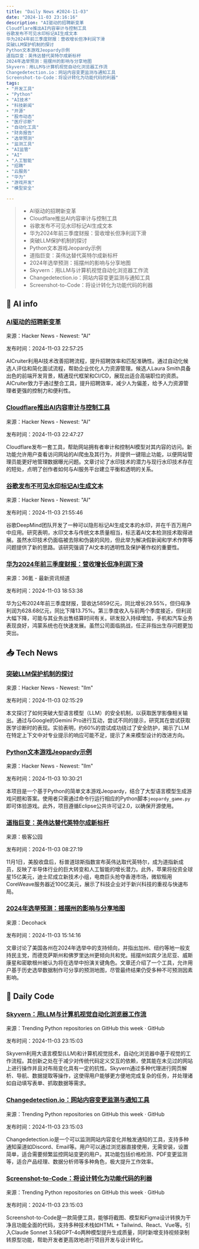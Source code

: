 ```yaml
---
title: "Daily News #2024-11-03"
date: "2024-11-03 23:16:16"
description: "AI驱动的招聘新变革
Cloudflare推出AI内容审计与控制工具
谷歌发布不可见水印标记AI生成文本
华为2024年前三季度财报：营收增长但净利润下滑
突破LLM保护机制的探讨
Python文本游戏Jeopardy示例
道指巨变：英伟达替代英特尔成新标杆
2024年选举预测：摇摆州的影响与分享地图
Skyvern：用LLM与计算机视觉自动化浏览器工作流
Changedetection.io：网站内容变更监测与通知工具
Screenshot-to-Code：将设计转化为功能代码的利器"
tags: 
- "开发工具"
- "Python"
- "AI技术"
- "科技新闻"
- "开源"
- "股市动态"
- "医疗诊断"
- "自动化工具"
- "财务报告"
- "选举预测"
- "监测工具"
- "AI监管"
- "AI"
- "人工智能"
- "招聘"
- "云服务"
- "华为"
- "游戏开发"
- "模型安全"

---
```


> - AI驱动的招聘新变革
> - Cloudflare推出AI内容审计与控制工具
> - 谷歌发布不可见水印标记AI生成文本
> - 华为2024年前三季度财报：营收增长但净利润下滑
> - 突破LLM保护机制的探讨
> - Python文本游戏Jeopardy示例
> - 道指巨变：英伟达替代英特尔成新标杆
> - 2024年选举预测：摇摆州的影响与分享地图
> - Skyvern：用LLM与计算机视觉自动化浏览器工作流
> - Changedetection.io：网站内容变更监测与通知工具
> - Screenshot-to-Code：将设计转化为功能代码的利器

## 🤖 AI info

### [AI驱动的招聘新变革](https://aicruiter.io/)

来源：Hacker News - Newest: "AI"

发布时间：2024-11-03 22:57:25

AICruiter利用AI技术改善招聘流程，提升招聘效率和匹配准确性。通过自动化候选人评估和简化面试流程，帮助企业优化人力资源管理。候选人Laura Smith具备出色的前端开发背景，精通现代框架和CI/CD，展现出适合高端职位的资质。AICruiter致力于通过整合工具，提升招聘效率，减少人为偏差，给予人力资源管理者更强的控制力和便利性。

### [Cloudflare推出AI内容审计与控制工具](https://blog.cloudflare.com/cloudflare-ai-audit-control-ai-content-crawlers/)

来源：Hacker News - Newest: "AI"

发布时间：2024-11-03 22:47:27

Cloudflare发布一套工具，帮助网站拥有者审计和控制AI模型对其内容的访问。新功能允许用户查看访问网站的AI爬虫及其行为，并提供一键阻止功能，以便网站管理员能更好地管理数据曝光问题。文章讨论了水印技术的潜力与现行水印技术存在的短处，点明了创作者如何与AI服务平台建立平衡和透明的关系。

### [谷歌发布不可见水印标记AI生成文本](https://www.nature.com/articles/d41586-024-03462-7)

来源：Hacker News - Newest: "AI"

发布时间：2024-11-03 21:55:46

谷歌DeepMind团队开发了一种可以隐形标记AI生成文本的水印，并在千百万用户中应用。研究表明，水印文本与传统文本质量相当，标志着AI文本检测技术取得进展。虽然水印技术仍面临被去除和伪装的风险，但此举为解决假新闻和学术作弊等问题提供了新的思路。该研究强调了AI文本的透明性及保护著作权的重要性。

### [华为2024年前三季度财报：营收增长但净利润下滑](https://www.36kr.com/p/3018968349779203)

来源：36氪 - 最新资讯频道

发布时间：2024-11-03 18:53:38

华为公布2024年前三季度财报，营收达5859亿元，同比增长29.55%，但归母净利润为628.68亿元，同比下降13.75%。第三季度收入与前两个季度接近，但利润大幅下降，可能与其业务出售结算时间有关。研发投入持续增加，手机和汽车业务表现良好，鸿蒙系统也在快速发展。虽然公司面临挑战，任正非指出生存问题更加突出。

## 📥 Tech News

### [突破LLM保护机制的探讨](https://medium.com/@volkot/brute-forcing-the-llm-guardrails-e02fcd9bc9a4)

来源：Hacker News - Newest: "llm"

发布时间：2024-11-03 02:15:29

本文探讨了如何突破大型语言模型（LLM）的安全机制，以获取医学影像相关输出。通过与Google的Gemini Pro进行互动，尝试不同的提示，研究其在尝试获取医学诊断时的表现。实验表明，约60%的尝试成功绕过了安全防护，揭示了LLM在特定上下文中对专业提示的响应可能不足，提示了未来模型设计的改进方向。

### [Python文本游戏Jeopardy示例](https://github.com/kmarker1101/jeopardy)

来源：Hacker News - Newest: "llm"

发布时间：2024-11-03 10:30:21

本项目是一个基于Python的简单文本游戏Jeopardy，结合了大型语言模型生成游戏问题和答案。使用者只需通过命令行运行相应的Python脚本`jeopardy_game.py`即可体验游戏。此外，项目遵循Eclipse公共许可证2.0，以确保开源使用。

### [道指巨变：英伟达替代英特尔成新标杆](http://www.geekpark.net/news/342657)

来源：极客公园

发布时间：2024-11-03 08:27:19

11月1日，美股收盘后，标普道琼斯指数宣布英伟达取代英特尔，成为道指新成员，反映了半导体行业的巨大转变和人工智能的增长潜力。此外，苹果将投资全球星15亿美元，迪士尼成立新技术小组，电商巨头抢夺香港市场，微软租用CoreWeave服务器近100亿美元，展示了科技企业对于新兴科技的重视与快速布局。

### [2024年选举预测：摇摆州的影响与分享地图](https://decohack.com/producthunt-daily-2024-11-03/)

来源：Decohack

发布时间：2024-11-03 15:14:16

文章讨论了美国各州在2024年选举中的支持倾向，并指出加州、纽约等地一般支持民主党，而德克萨斯州和佛罗里达州更倾向共和党。摇摆州如宾夕法尼亚、威斯康星和密歇根州被认为将在选举中扮演关键角色。文章还介绍了一个工具，允许用户基于历史选举数据制作可分享的预测地图，尽管最终结果仍受多种不可预测因素影响。

## 💾 Daily Code

### [Skyvern：用LLM与计算机视觉自动化浏览器工作流](https://github.com/Skyvern-AI/skyvern)

来源：Trending Python repositories on GitHub this week · GitHub

发布时间：2024-11-03 23:15:03

Skyvern利用大语言模型(LLM)和计算机视觉技术，自动化浏览器中基于视觉的工作流程。其创新之处在于减少对传统代码定义交互的依赖，使其能在未见过的网站上进行操作并且对布局变化具有一定的抗性。Skyvern通过多种代理进行网页解析、导航、数据提取等操作，这使得用户能够更方便地完成复杂的任务，并处理诸如自动填写表单、抓取数据等需求。

### [Changedetection.io：网站内容变更监测与通知工具](https://github.com/dgtlmoon/changedetection.io)

来源：Trending Python repositories on GitHub this week · GitHub

发布时间：2024-11-03 23:15:03

Changedetection.io是一个可以监测网站内容变化并触发通知的工具，支持多种通知渠道如Discord、Email等。用户可以通过浏览器直接使用，无需安装，设置简单，适合需要频繁监控网站变更的用户。其功能包括价格检测、PDF变更监测等，适合产品经理、数据分析师等多种角色，极大提升工作效率。

### [Screenshot-to-Code：将设计转化为功能代码的利器](https://github.com/abi/screenshot-to-code)

来源：Trending Python repositories on GitHub this week · GitHub

发布时间：2024-11-03 23:15:03

Screenshot-to-Code是一款简便工具，能够将截图、模型和Figma设计转换为干净且功能全面的代码，支持多种技术栈如HTML + Tailwind、React、Vue等。引入Claude Sonnet 3.5和GPT-4o两种模型提升生成质量，同时新增支持视频录制转原型功能，帮助开发者更高效地进行项目开发与设计转化。
